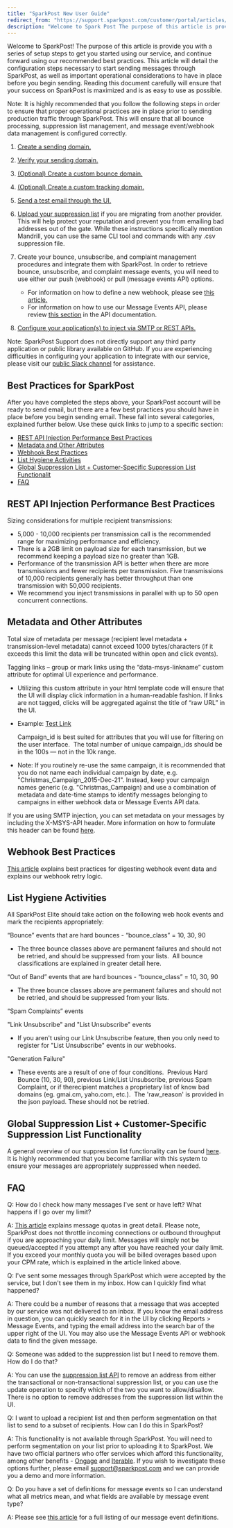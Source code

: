 ```yaml
---
title: "SparkPost New User Guide"
redirect_from: "https://support.sparkpost.com/customer/portal/articles/2670627-sparkpost-new-user-guide"
description: "Welcome to Spark Post The purpose of this article is provide you with a series of setup steps to get you started using our service and continue forward using our recommended best practices This article will detail the configuration steps necessary to start sending messages through Spark Post as well..."
---
```


Welcome to SparkPost! The purpose of this article is provide you with a series of setup steps to get you started using our service, and continue forward using our recommended best practices. This article will detail the configuration steps necessary to start sending messages through SparkPost, as well as important operational considerations to have in place before you begin sending. Reading this document carefully will ensure that your success on SparkPost is maximized and is as easy to use as possible.

Note: It is highly recommended that you follow the following steps in order to ensure that proper operational practices are in place prior to sending production traffic through SparkPost. This will ensure that all bounce processing, suppression list management, and message event/webhook data management is configured correctly.

1. [Create a sending domain.](https://support.sparkpost.com/customer/en/portal/articles/1933318-creating-sending-domains)

1. [Verify your sending domain.](https://support.sparkpost.com/customer/portal/articles/1933360-verify-sending-domains)

1. [(Optional) Create a custom bounce domain.](https://support.sparkpost.com/customer/portal/articles/2371794-configuring-a-custom-bounce-domain)

1. [(Optional) Create a custom tracking domain.](https://support.sparkpost.com/customer/en/portal/articles/2139249-enabling-multiple-custom-tracking-domains?b_id=7411)

1. [Send a test email through the UI.](https://support.sparkpost.com/customer/portal/articles/1929893-previewing-and-sending-test-emails)

1. [Upload your suppression list](https://support.sparkpost.com/customer/portal/articles/1929891) if you are migrating from another provider. This will help protect your reputation and prevent you from emailing bad addresses out of the gate. While these instructions specifically mention Mandrill, you can use the same CLI tool and commands with any .csv suppression file.

1. Create your bounce, unsubscribe, and complaint management procedures and integrate them with SparkPost. In order to retrieve bounce, unsubscribe, and complaint message events, you will need to use either our push (webhook) or pull (message events API) options.

    * For information on how to define a new webhook, please see [this article.](https://support.sparkpost.com/customer/en/portal/articles/1929974-defining-webhooks?b_id=7411)
    * For information on how to use our Message Events API, please review [this section](https://developers.sparkpost.com/api/message-events.html) in the API documentation. ​

1. [Configure your application(s) to inject via SMTP or REST APIs.](https://support.sparkpost.com/customer/portal/articles/1929887-sending-your-first-email)

Note: SparkPost Support does not directly support any third party application or public library available on GitHub. If you are experiencing difficulties in configuring your application to integrate with our service, please visit our [public Slack channel](https://sparkpost-community.slack.com/) for assistance.

## Best Practices for SparkPost

After you have completed the steps above, your SparkPost account will be ready to send email, but there are a few best practices you should have in place before you begin sending email. These fall into several categories, explained further below. Use these quick links to jump to a specific section:

* [REST API Injection Performance Best Practices](#link-api)
* [Metadata and Other Attributes](#lnk-metadata)
* [Webhook Best Practices](#lnk-webhooks)
* [List Hygiene Activities](#lnk-list-hygiene)
* [Global Suppression List + Customer-Specific Suppression List Functionalit](#lnk-suppression)
* [FAQ](#lnk-faq)

## <a id="lnk-api">REST API Injection Performance Best Practices</a>

Sizing considerations for multiple recipient transmissions:

* 5,000 - 10,000 recipients per transmission call is the recommended range for maximizing performance and efficiency.
* There is a 2GB limit on payload size for each transmission, but we recommend keeping a payload size no greater than 1GB.
* Performance of the transmission API is better when there are more transmissions and fewer recipients per transmission. Five transmissions of 10,000 recipients generally has better throughput than one transmission with 50,000 recipients.
* We recommend you inject transmissions in parallel with up to 50 open concurrent connections.  

## <a id="lnk-metadata">Metadata and Other Attributes</a>

Total size of metadata per message (recipient level metadata + transmission-level metadata) cannot exceed 1000 bytes/characters (if it exceeds this limit the data will be truncated within open and click events).

Tagging links – group or mark links using the “data-msys-linkname” custom attribute for optimal UI experience and performance.

* Utilizing this custom attribute in your html template code will ensure that the UI will display click information in a human-readable fashion. If links are not tagged, clicks will be aggregated against the title of “raw URL” in the UI.
* Example: <a data-msys-linkname="Test_Link" href="http://www.google.com">Test Link</a>

    Campaign_id is best suited for attributes that you will use for filtering on the user interface.  The total number of unique campaign_ids should be in the 100s — not in the 10k range.

* Note: If you routinely re-use the same campaign, it is recommended that you do not name each individual campaign by date, e.g. "Christmas_Campaign_2015-Dec-21". Instead, keep your campaign names generic (e.g. "Christmas_Campaign) and use a combination of metadata and date-time stamps to identify messages belonging to campaigns in either webhook data or Message Events API data.

If you are using SMTP injection, you can set metadata on your messages by including the X-MSYS-API header. More information on how to formulate this header can be found [here](https://developers.sparkpost.com/api/smtp-api.html).
​ 

## <a id="lnk-webhooks">Webhook Best Practices</a>

[This article](https://support.sparkpost.com/customer/en/portal/articles/2220552-best-practices-for-managing-webhook-data-streams#Webhook) explains best practices for digesting webhook event data and explains our webhook retry logic.

## <a id="lnk-list-hygiene">List Hygiene Activities</a>

All SparkPost Elite should take action on the following web hook events and mark the recipients appropriately:

“Bounce” events that are hard bounces - “bounce_class” = 10, 30, 90

*   ​The three bounce classes above are permanent failures and should not be retried, and should be suppressed from your lists.  All bounce classifications are explained in greater detail here.

“Out of Band” events that are hard bounces - “bounce_class” = 10, 30, 90​

*   ​The three bounce classes above are permanent failures and should not be retried, and should be suppressed from your lists.

“Spam Complaints” events

"Link Unsubscribe" and "List Unsubscribe" events

*   ​If you aren't using our Link Unsubscribe feature, then you only need to register for "List Unsubscribe" events in our webhooks.

"Generation Failure"

*   ​These events are a result of one of four conditions.  Previous Hard Bounce (10, 30, 90), previous Link/List Unsubscribe, previous Spam Complaint, or if therecipient matches a proprietary list of know bad domains (eg. gmai.cm, yaho.com, etc.).  The 'raw_reason' is provided in the json payload. These should not be retried. 

## <a id="lnk-suppression">Global Suppression List + Customer-Specific Suppression List Functionality</a>

A general overview of our suppression list functionality can be found [here](https://support.sparkpost.com/customer/portal/articles/1929891). It is highly recommended that you become familiar with this system to ensure your messages are appropriately suppressed when needed.

## <a id="lnk-faq">FAQ</a>

Q: How do I check how many messages I've sent or have left? What happens if I go over my limit?

A: [This article](https://support.sparkpost.com/customer/en/portal/articles/2030894-daily-and-monthly-quota-limits?b_id=7411) explains message quotas in great detail. Please note, SparkPost does not throttle incoming connections or outbound throughput if you are approaching your daily limit. Messages will simply not be queued/accepted if you attempt any after you have reached your daily limit. If you exceed your monthly quota you will be billed overages based upon your CPM rate, which is explained in the article linked above.

Q: I've sent some messages through SparkPost which were accepted by the service, but I don't see them in my inbox. How can I quickly find what happened?

A: There could be a number of reasons that a message that was accepted by our service was not delivered to an inbox. If you know the email address in question, you can quickly search for it in the UI by clicking Reports > Message Events, and typing the email address into the search bar of the upper right of the UI. You may also use the Message Events API or webhook data to find the given message.

Q: Someone was added to the suppression list but I need to remove them. How do I do that?

A: You can use the [suppression list API](https://developers.sparkpost.com/api/suppression-list.html#suppression-list-retrieve,-delete-delete) to remove an address from either the transactional or non-transactional suppression list, or you can use the update operation to specify which of the two you want to allow/disallow. There is no option to remove addresses from the suppression list within the UI.

Q: I want to upload a recipient list and then perform segmentation on that list to send to a subset of recipients. How can I do this in SparkPost?

A: This functionality is not available through SparkPost. You will need to perform segmentation on your list prior to uploading it to SparkPost. We have two official partners who offer services which afford this functionality, among other benefits - [Ongage](https://www.ongage.com/) and [Iterable](https://iterable.com/). If you wish to investigate these options further, please email support@sparkpost.com and we can provide you a demo and more information.

Q: Do you have a set of definitions for message events so I can understand what all metrics mean, and what fields are available by message event type?

A: Please see [this article](https://support.sparkpost.com/customer/en/portal/articles/1976204-webhook-event-reference?b_id=7411) for a full listing of our message event definitions.